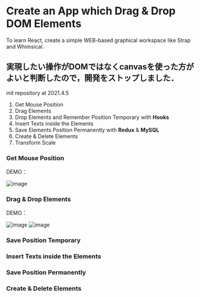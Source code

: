 # Create an App which Drag & Drop DOM Elements
To learn React, create a simple WEB-based graphical workspace like Strap and Whimsical.  

## 実現したい操作がDOMではなくcanvasを使った方がよいと判断したので，開発をストップしました．

init repository at 2021.4.5

1. Get Mouse Position
2. Drag Elements
3. Drop Elements and Remember Position Temporary with **Hooks**
4. Insert Texts inside the Elements
5. Save Elements Position Permanently with **Redux** & **MySQL**
6. Create & Delete Elements
7. Transform Scale

### Get Mouse Position
DEMO：


![image](https://user-images.githubusercontent.com/56625097/113572229-ca45f880-9652-11eb-8ce1-8e52f3dbb177.png)

### Drag & Drop Elements
DEMO：


![image](https://user-images.githubusercontent.com/56625097/113585830-b789ee80-9667-11eb-8db7-c553b03bbcad.png)
![image](https://user-images.githubusercontent.com/56625097/113585863-beb0fc80-9667-11eb-8dd7-8f101b6ce9e7.png)

### Save Position Temporary

### Insert Texts inside the Elements

### Save Position Permanently

### Create & Delete Elements

